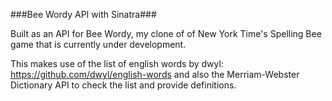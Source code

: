 ###Bee Wordy API with Sinatra###

Built as an API for Bee Wordy, my clone of of New York Time's Spelling Bee game that is currently under development.

This makes use of the list of english words by dwyl: https://github.com/dwyl/english-words and also the Merriam-Webster Dictionary API to check the list and provide definitions.
